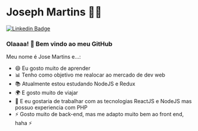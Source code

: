 

<!--
**JosephMartins/JosephMartins** is a ✨ _special_ ✨ repository because its `README.md` (this file) appears on your GitHub profile.
### Hi there 👋
Here are some ideas to get you started:

- 🔭 I’m currently working on ...
- 🌱 I’m currently learning ...
- 👯 I’m looking to collaborate on ...
- 🤔 I’m looking for help with ...
- 💬 Ask me about ...
- 📫 How to reach me: ...
- 😄 Pronouns: ...
- ⚡ Fun fact: ...
-->


<!--
### Hi there 👋
**JoosephMartins/JosephMartins** is a ✨ _special_ ✨ repository because its `README.md` (this file) appears on your GitHub profile.

Here are some ideas to get you started:

- 🔭 I’m currently working on ...
- 🌱 I’m currently learning ...
- 👯 I’m looking to collaborate on ...
- 🤔 I’m looking for help with ...
- 💬 Ask me about ...
- 📫 How to reach me: ...
- 😄 Pronouns: ...
- ⚡ Fun fact: ...
-->

# Joseph Martins :man_technologist:

[![Linkedin Badge](https://img.shields.io/badge/-LinkedIn-blue?style=flat-square&logo=Linkedin&logoColor=white&link=https://www.linkedin.com/in/jos%C3%A9-martins-04093115a/)](https://www.linkedin.com/in/jos%C3%A9-martins-04093115a/)


### Olaaaa! 👋 Bem vindo ao meu GitHub 

Meu nome é Jose Martins e...:

 - 😄 Eu gosto muito de aprender
 - 📊 Tenho como objetivo me realocar ao mercado de dev web
 - 📚 Atualmente estou estudando NodeJS e Redux
 - 🌍 E gosto muito de viajar 
 - 🤔 E eu gostaria de trabalhar com as tecnologias ReactJS e NodeJS mas possuo experiencia com PHP 
 - ⚡ Gosto muito de back-end, mas me adapto muito bem ao front end, haha ⚡
 
